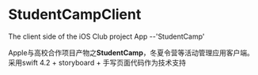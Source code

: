 # StudentCampClient

The client side of the iOS Club project App --'StudentCamp'

Apple与高校合作项目产物之**StudentCamp**，冬夏令营等活动管理应用客户端。 采用swift 4.2 + storyboard + 手写页面代码作为技术支持
